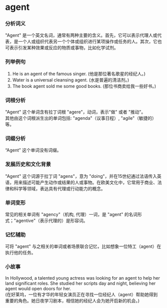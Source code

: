 # agent

### 分析词义

  

"Agent" 是一个英文名词，通常有两种主要的含义。首先，它可以表示代理人或代表，是一个人或组织代表另一个个体或组织进行某项操作或任务的人。其次，它也可表示引发某种效果或反应的物质或事物，比如化学试剂。

  

### 列举例句

  

1.  He is an agent of the famous singer. (他是那位著名歌星的经纪人。)
2.  Water is a universal cleansing agent. (水是普遍的清洁剂。)
3.  The book agent sold me some good books. (那位书商卖给我一些好书。)

  

### 词根分析

  

"Agent" 这个单词含有拉丁词根 "agere"，动词，表示"做" 或者 "推动"。  
其他由这个词根派生出的单词包括: "agenda"（议事日程）, "agile"（敏捷的）等。

  

### 词缀分析

  

“Agent” 这个单词没有词缀。

  

### 发展历史和文化背景

  

"Agent" 这个词源于拉丁词 "agens"，意为 "doing"，并在15世纪通过法语传入英语，用来描述可能产生动作或结果的人或事物。在欧美文化中，它常用于商业、法律和科学等领域，表达具有代理或行动能力的概念。

  

### 单词变形

  

常见的相关单词有 "agency"（机构, 代理）一词，是 "agent" 的名词形式；"agentive"（表示代理的）是形容词。

  

### 记忆辅助

  

可将 "agent" 与之相关的单词或者场景联合记忆，比如想象一位特工（agent）在执行他的任务。

  

### 小故事

  

In Hollywood, a talented young actress was looking for an agent to help her land significant roles. She studied her scripts day and night, believing her agent would open doors for her.  
(在好莱坞，一位有才华的年轻女演员正在寻找一位经纪人（agent）帮助她得到重要的角色。她日夜学习剧本，相信她的经纪人会为她开启新的机会。)
